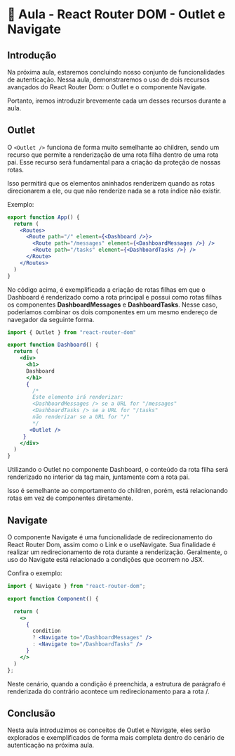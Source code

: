 # 📘 Aula - React Router DOM - Outlet e Navigate

## Introdução

Na próxima aula, estaremos concluindo nosso conjunto de funcionalidades de autenticação. Nessa aula, demonstraremos o uso de dois recursos avançados do React Router Dom: o Outlet e o componente Navigate.

Portanto, iremos introduzir brevemente cada um desses recursos durante a aula.

## Outlet

O ```<Outlet />``` funciona de forma muito semelhante ao children, sendo um recurso que permite a renderização de uma rota filha dentro de uma rota pai. Esse recurso será fundamental para a criação da proteção de nossas rotas.

Isso permitirá que os elementos aninhados renderizem quando as rotas direcionarem a ele, ou que não renderize nada se a rota índice não existir.

Exemplo: 

```jsx
export function App() {
  return (
    <Routes>
      <Route path="/" element={<Dashboard />}>
        <Route path="/messages" element={<DashboardMessages />} />
        <Route path="/tasks" element={<DashboardTasks />} />
      </Route>   
    </Routes>
  )
} 
```
No código acima, é exemplificada a criação de rotas filhas em que o Dashboard é renderizado como a rota principal e possui como rotas filhas os componentes **DashboardMessages** e **DashboardTasks**. Nesse caso, poderíamos combinar os dois componentes em um mesmo endereço de navegador da seguinte forma.
```jsx
import { Outlet } from "react-router-dom"

export function Dashboard() {
  return (
    <div>
      <h1>
      Dashboard
      </h1>
      {
        /*
        Este elemento irá renderizar: 
        <DashboardMessages /> se a URL for "/messages"
        <DashboardTasks /> se a URL for "/tasks"
        não renderizar se a URL for "/" 
        */
       <Outlet />
     }
    </div>
  )
}
```
Utilizando o Outlet no componente Dashboard, o conteúdo da rota filha será renderizado no interior da tag main, juntamente com a rota pai.

Isso é semelhante ao comportamento do children, porém, está relacionando rotas em vez de componentes diretamente.

## Navigate

O componente Navigate é uma funcionalidade de redirecionamento do React Router Dom, assim como o Link e o useNavigate. Sua finalidade é realizar um redirecionamento de rota durante a renderização. Geralmente, o uso do Navigate está relacionado a condições que ocorrem no JSX.

Confira o exemplo:

```jsx
import { Navigate } from "react-router-dom";

export function Component() {

  return (
    <>
      {
        condition 
        ? <Navigate to="/DashboardMessages" /> 
        : <Navigate to="/DashboardTasks" />
      }
    </>
  )
};
```
Neste cenário, quando a condição é preenchida, a estrutura de parágrafo é renderizada do contrário acontece um redirecionamento para a rota /.

## Conclusão

Nesta aula introduzimos os conceitos de Outlet e Navigate, eles serão explorados e exemplificados de forma mais completa dentro do cenário de autenticação na próxima aula.
